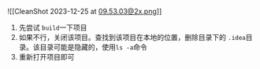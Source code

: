 ![[CleanShot 2023-12-25 at 09.53.03@2x.png]]

1. 先尝试 `build`一下项目
2. 如果不行，关闭该项目。查找到该项目在本地的位置，删除目录下的 `.idea`目录。该目录可能是隐藏的，使用`ls -a`命令
3. 重新打开项目即可